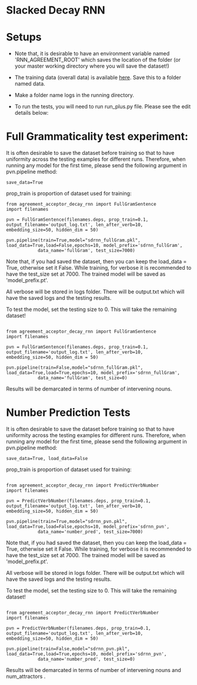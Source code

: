 # Slacked Decay RNN 

# Setups

* Note that, it is desirable to have an environment variable named 'RNN_AGREEMENT_ROOT' which saves the location of the folder (or your master working directory where you will save the dataset!) 

* The training data (overall data) is available [here](http://tallinzen.net/media/rnn_agreement/agr_50_mostcommon_10K.tsv.gz). Save this to a folder named data. 

* Make a folder name logs in the running directory. 

* To run the tests, you will need to run run_plus.py file. Please see the edit details below:

# Full Grammaticality test experiment:

It is often desirable to save the dataset before training so that to have uniformity across the testing examples for different runs. Therefore, when running any model for the first time, please send the following argument in pvn.pipeline method:

```
save_data=True
```

prop_train is proportion of dataset used for training:

```
from agreement_acceptor_decay_rnn import FullGramSentence
import filenames

pvn = FullGramSentence(filenames.deps, prop_train=0.1, output_filename='output_log.txt', len_after_verb=10, embedding_size=50, hidden_dim = 50)

pvn.pipeline(train=True,model="sdrnn_fullGram.pkl", load_data=True,load=False,epochs=10, model_prefix='sdrnn_fullGram', 
			data_name='fullGram', test_size=7000)

```

Note that, if you had saved the dataset, then you can keep the load_data = True, otherwise set it False. While training, for verbose it is recommended to have the test_size set at 7000. The trained model will be saved as 'model_prefix.pt'. 

All verbose will be stored in logs folder. There will be output.txt which will have the saved logs and the testing results. 


To test the model, set the testing size to 0. This will take the remaining dataset!

```

from agreement_acceptor_decay_rnn import FullGramSentence
import filenames

pvn = FullGramSentence(filenames.deps, prop_train=0.1, output_filename='output_log.txt', len_after_verb=10, embedding_size=50, hidden_dim = 50)

pvn.pipeline(train=False,model="sdrnn_fullGram.pkl", load_data=True,load=True,epochs=10, model_prefix='sdrnn_fullGram', 
			data_name='fullGram', test_size=0)
```

Results will be demarcated in terms of number of intervening nouns. 

# Number Prediction Tests


It is often desirable to save the dataset before training so that to have uniformity across the testing examples for different runs. Therefore, when running any model for the first time, please send the following argument in pvn.pipeline method:

```
save_data=True, load_data=False
```

prop_train is proportion of dataset used for training:

```

from agreement_acceptor_decay_rnn import PredictVerbNumber
import filenames

pvn = PredictVerbNumber(filenames.deps, prop_train=0.1, output_filename='output_log.txt', len_after_verb=10, embedding_size=50, hidden_dim = 50)

pvn.pipeline(train=True,model="sdrnn_pvn.pkl", load_data=True,load=False,epochs=10, model_prefix='sdrnn_pvn', 
			data_name='number_pred', test_size=7000)
```

Note that, if you had saved the dataset, then you can keep the load_data = True, otherwise set it False. While training, for verbose it is recommended to have the test_size set at 7000. The trained model will be saved as 'model_prefix.pt'. 

All verbose will be stored in logs folder. There will be output.txt which will have the saved logs and the testing results. 


To test the model, set the testing size to 0. This will take the remaining dataset!

```

from agreement_acceptor_decay_rnn import PredictVerbNumber
import filenames

pvn = PredictVerbNumber(filenames.deps, prop_train=0.1, output_filename='output_log.txt', len_after_verb=10, embedding_size=50, hidden_dim = 50)

pvn.pipeline(train=False,model="sdrnn_pvn.pkl", load_data=True,load=True,epochs=10, model_prefix='sdrnn_pvn', 
			data_name='number_pred', test_size=0)

```

Results will be demarcated in terms of number of intervening nouns and num_attractors . 
